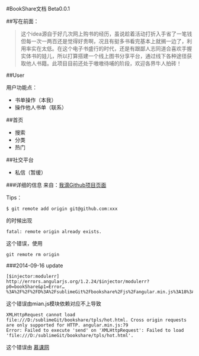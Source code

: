 #BookShare文档 Beta0.0.1

##写在前面：
>这个idea源自于好几次网上购书的经历，虽说趁着活动打折入手省了一笔钱但每一次一两百还是觉得好贵啊，况且有挺多书看完基本上就搁一边了，利用率实在太低。在这个电子书盛行的时代，还是有跟鄙人志同道合喜欢手握实体书的娃儿，所以打算搭建一个线上图书分享平台，通过线下各种途径获取他人书籍。此项目目前还处于嗷嗷待哺的阶段，欢迎各界牛人拍砖！

##User

用户功能点：

 * 书单操作（本我）
 * 操作他人书单（联系）

##首页

 * 搜索
 * 分类
 * 热门


##社交平台

* 私信（暂缓）


###详细的信息
来自：[我滴Github项目页面](https://github.com/MapleShaw/StaticTemplate)

Tips：

    $ git remote add origin git@github.com:xxx
的时候出现

    fatal: remote origin already exists.
    
这个错误，使用

    git remote rm origin

###2014-09-16 update

    [$injector:modulerr] http://errors.angularjs.org/1.2.24/$injector/modulerr?p0=bookShare&p1=Error…%3A%2F%2F%2FD%3A%2FsublimeGit%2Fbookshare%2Fjs%2Fangular.min.js%3A18%3A170) 

这个错误由mian.js模块依赖对应不上导致

    XMLHttpRequest cannot load file:///D:/sublimeGit/bookshare/tpls/hot.html. Cross origin requests are only supported for HTTP. angular.min.js:79
    Error: Failed to execute 'send' on 'XMLHttpRequest': Failed to load 'file:///D:/sublimeGit/bookshare/tpls/hot.html'.

这个错误由 [慕课网](http://www.imooc.com/qadetail/16144) 

